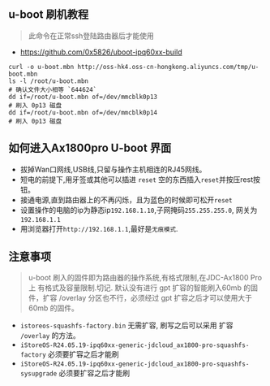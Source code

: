 ## u-boot 刷机教程
> 此命令在正常ssh登陆路由器后才能使用
- https://github.com/0x5826/uboot-ipq60xx-build
```shell
curl -o u-boot.mbn http://oss-hk4.oss-cn-hongkong.aliyuncs.com/tmp/u-boot.mbn
ls -l /root/u-boot.mbn
# 确认文件大小相等 `644624`
dd if=/root/u-boot.mbn of=/dev/mmcblk0p13
# 刷入 0p13 磁盘
dd if=/root/u-boot.mbn of=/dev/mmcblk0p14
# 刷入 0p13 磁盘
```

## 如何进入Ax1800pro U-boot 界面
- 拔掉Wan口网线,USB线,只留与操作主机相连的RJ45网线。
- 短电的前提下,用牙签或其他可以插进 `reset` 空的东西插入`reset`并按压rest按钮。
- 接通电源,直到路由器上的不再闪烁，且为蓝色的时候即可松开`reset`
- 设置操作的电脑的ip为静态ip`192.168.1.10`,子网掩码`255.255.255.0`, 网关为`192.168.1.1`
- 用浏览器打开`http://192.168.1.1`,最好是`无痕模式`.

## 注意事项
> u-boot 刷入的固件即为路由器的操作系统,有格式限制,在JDC-Ax1800 Pro上 有格式及容量限制.切记.
> 默认没有进行 gpt 扩容的智能刷入60mb 的固件，扩容 /overlay 分区也不行，必须经过 gpt 扩容之后才可以使用大于 60mb 的固件。

- `istoreos-squashfs-factory.bin`  无需扩容, 刷写之后可以采用 扩容 `/overlay` 的方法。
- `iStoreOS-R24.05.19-ipq60xx-generic-jdcloud_ax1800-pro-squashfs-factory` 必须要扩容之后才能刷
- `iStoreOS-R24.05.19-ipq60xx-generic-jdcloud_ax1800-pro-squashfs-sysupgrade` 必须要扩容之后才能刷

